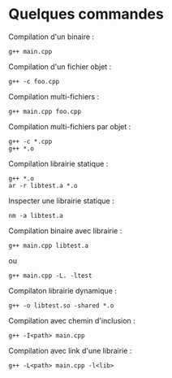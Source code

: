 # Quelques commandes

Compilation d'un binaire :

    g++ main.cpp 

Compilation d'un fichier objet :

    g++ -c foo.cpp

Compilation multi-fichiers :

    g++ main.cpp foo.cpp

Compilation multi-fichiers par objet :

    g++ -c *.cpp
    g++ *.o

Compilation librairie statique :

    g++ *.o
    ar -r libtest.a *.o

Inspecter une librairie statique :

    nm -a libtest.a

Compilation binaire avec librairie :

    g++ main.cpp libtest.a

ou 

    g++ main.cpp -L. -ltest

Compilaton librairie dynamique :

    g++ -o libtest.so -shared *.o
    
Compilation avec chemin d'inclusion :

    g++ -I<path> main.cpp

Compilation avec link d'une librairie :

    g++ -L<path> main.cpp -l<lib>